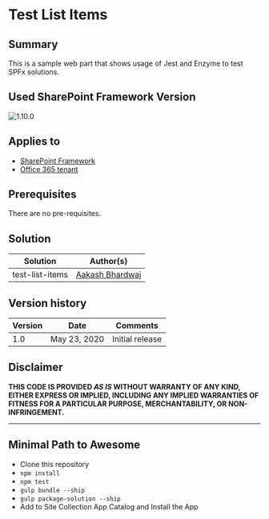 # Test List Items

## Summary

This is a sample web part that shows usage of Jest and Enzyme to test SPFx solutions.

## Used SharePoint Framework Version

![1.10.0](https://img.shields.io/badge/version-1.10.0-green.svg)

## Applies to

* [SharePoint Framework](https://dev.office.com/sharepoint)
* [Office 365 tenant](https://dev.office.com/sharepoint/docs/spfx/set-up-your-development-environment)

## Prerequisites

There are no pre-requisites.

## Solution

Solution|Author(s)
--------|---------
test-list-items | [Aakash Bhardwaj](https://twitter.com/aakash_316)

## Version history

Version|Date|Comments
-------|----|--------
1.0| May 23, 2020|Initial release

## Disclaimer

**THIS CODE IS PROVIDED *AS IS* WITHOUT WARRANTY OF ANY KIND, EITHER EXPRESS OR IMPLIED, INCLUDING ANY IMPLIED WARRANTIES OF FITNESS FOR A PARTICULAR PURPOSE, MERCHANTABILITY, OR NON-INFRINGEMENT.**

---

## Minimal Path to Awesome

* Clone this repository
* `npm install`
* `npm test`
* `gulp bundle --ship`
* `gulp package-solution --ship`
* Add to Site Collection App Catalog and Install the App
